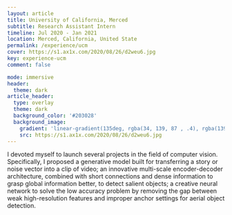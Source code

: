 ```yaml
---
layout: article
title: University of California, Merced
subtitle: Research Assistant Intern
timeline: Jul 2020 - Jan 2021
location: Merced, California, United State
permalink: /experience/ucm
cover: https://s1.ax1x.com/2020/08/26/d2weu6.jpg
key: experience-ucm
comment: false

mode: immersive
header:
  theme: dark
article_header:
  type: overlay
  theme: dark
  background_color: '#203028'
  background_image:
    gradient: 'linear-gradient(135deg, rgba(34, 139, 87 , .4), rgba(139, 34, 139, .4))'
    src: https://s1.ax1x.com/2020/08/26/d2weu6.jpg
---
```


I devoted myself to launch several projects in the field of computer vision. Specifically, I proposed a generative model built for transferring a story or noise vector into a clip of video; an innovative multi-scale encoder-decoder architecture, combined with short connections and dense information to grasp global information better, to detect salient objects; a creative neural network to solve the low accuracy problem by removing the gap between weak high-resolution features and improper anchor settings for aerial object detection.

<!--more-->
